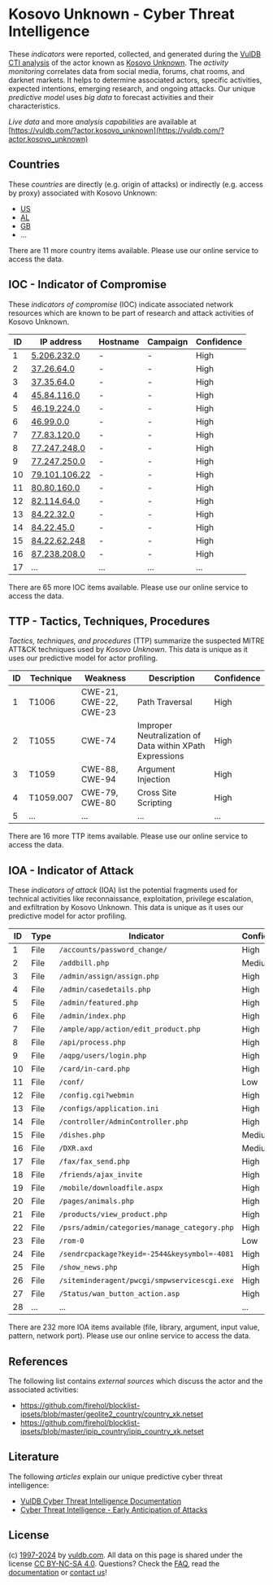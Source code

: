 # Kosovo Unknown - Cyber Threat Intelligence

These _indicators_ were reported, collected, and generated during the [VulDB CTI analysis](https://vuldb.com/?kb.cti) of the actor known as [Kosovo Unknown](https://vuldb.com/?actor.kosovo_unknown). The _activity monitoring_ correlates data from social media, forums, chat rooms, and darknet markets. It helps to determine associated actors, specific activities, expected intentions, emerging research, and ongoing attacks. Our unique _predictive model_ uses _big data_ to forecast activities and their characteristics.

_Live data_ and more _analysis capabilities_ are available at [https://vuldb.com/?actor.kosovo_unknown](https://vuldb.com/?actor.kosovo_unknown)

## Countries

These _countries_ are directly (e.g. origin of attacks) or indirectly (e.g. access by proxy) associated with Kosovo Unknown:

* [US](https://vuldb.com/?country.us)
* [AL](https://vuldb.com/?country.al)
* [GB](https://vuldb.com/?country.gb)
* ...

There are 11 more country items available. Please use our online service to access the data.

## IOC - Indicator of Compromise

These _indicators of compromise_ (IOC) indicate associated network resources which are known to be part of research and attack activities of Kosovo Unknown.

ID | IP address | Hostname | Campaign | Confidence
-- | ---------- | -------- | -------- | ----------
1 | [5.206.232.0](https://vuldb.com/?ip.5.206.232.0) | - | - | High
2 | [37.26.64.0](https://vuldb.com/?ip.37.26.64.0) | - | - | High
3 | [37.35.64.0](https://vuldb.com/?ip.37.35.64.0) | - | - | High
4 | [45.84.116.0](https://vuldb.com/?ip.45.84.116.0) | - | - | High
5 | [46.19.224.0](https://vuldb.com/?ip.46.19.224.0) | - | - | High
6 | [46.99.0.0](https://vuldb.com/?ip.46.99.0.0) | - | - | High
7 | [77.83.120.0](https://vuldb.com/?ip.77.83.120.0) | - | - | High
8 | [77.247.248.0](https://vuldb.com/?ip.77.247.248.0) | - | - | High
9 | [77.247.250.0](https://vuldb.com/?ip.77.247.250.0) | - | - | High
10 | [79.101.106.22](https://vuldb.com/?ip.79.101.106.22) | - | - | High
11 | [80.80.160.0](https://vuldb.com/?ip.80.80.160.0) | - | - | High
12 | [82.114.64.0](https://vuldb.com/?ip.82.114.64.0) | - | - | High
13 | [84.22.32.0](https://vuldb.com/?ip.84.22.32.0) | - | - | High
14 | [84.22.45.0](https://vuldb.com/?ip.84.22.45.0) | - | - | High
15 | [84.22.62.248](https://vuldb.com/?ip.84.22.62.248) | - | - | High
16 | [87.238.208.0](https://vuldb.com/?ip.87.238.208.0) | - | - | High
17 | ... | ... | ... | ...

There are 65 more IOC items available. Please use our online service to access the data.

## TTP - Tactics, Techniques, Procedures

_Tactics, techniques, and procedures_ (TTP) summarize the suspected MITRE ATT&CK techniques used by _Kosovo Unknown_. This data is unique as it uses our predictive model for actor profiling.

ID | Technique | Weakness | Description | Confidence
-- | --------- | -------- | ----------- | ----------
1 | T1006 | CWE-21, CWE-22, CWE-23 | Path Traversal | High
2 | T1055 | CWE-74 | Improper Neutralization of Data within XPath Expressions | High
3 | T1059 | CWE-88, CWE-94 | Argument Injection | High
4 | T1059.007 | CWE-79, CWE-80 | Cross Site Scripting | High
5 | ... | ... | ... | ...

There are 16 more TTP items available. Please use our online service to access the data.

## IOA - Indicator of Attack

These _indicators of attack_ (IOA) list the potential fragments used for technical activities like reconnaissance, exploitation, privilege escalation, and exfiltration by Kosovo Unknown. This data is unique as it uses our predictive model for actor profiling.

ID | Type | Indicator | Confidence
-- | ---- | --------- | ----------
1 | File | `/accounts/password_change/` | High
2 | File | `/addbill.php` | Medium
3 | File | `/admin/assign/assign.php` | High
4 | File | `/admin/casedetails.php` | High
5 | File | `/admin/featured.php` | High
6 | File | `/admin/index.php` | High
7 | File | `/ample/app/action/edit_product.php` | High
8 | File | `/api/process.php` | High
9 | File | `/aqpg/users/login.php` | High
10 | File | `/card/in-card.php` | High
11 | File | `/conf/` | Low
12 | File | `/config.cgi?webmin` | High
13 | File | `/configs/application.ini` | High
14 | File | `/controller/AdminController.php` | High
15 | File | `/dishes.php` | Medium
16 | File | `/DXR.axd` | Medium
17 | File | `/fax/fax_send.php` | High
18 | File | `/friends/ajax_invite` | High
19 | File | `/mobile/downloadfile.aspx` | High
20 | File | `/pages/animals.php` | High
21 | File | `/products/view_product.php` | High
22 | File | `/psrs/admin/categories/manage_category.php` | High
23 | File | `/rom-0` | Low
24 | File | `/sendrcpackage?keyid=-2544&keysymbol=-4081` | High
25 | File | `/show_news.php` | High
26 | File | `/siteminderagent/pwcgi/smpwservicescgi.exe` | High
27 | File | `/Status/wan_button_action.asp` | High
28 | ... | ... | ...

There are 232 more IOA items available (file, library, argument, input value, pattern, network port). Please use our online service to access the data.

## References

The following list contains _external sources_ which discuss the actor and the associated activities:

* https://github.com/firehol/blocklist-ipsets/blob/master/geolite2_country/country_xk.netset
* https://github.com/firehol/blocklist-ipsets/blob/master/ipip_country/ipip_country_xk.netset

## Literature

The following _articles_ explain our unique predictive cyber threat intelligence:

* [VulDB Cyber Threat Intelligence Documentation](https://vuldb.com/?kb.cti)
* [Cyber Threat Intelligence - Early Anticipation of Attacks](https://www.scip.ch/en/?labs.20201022)

## License

(c) [1997-2024](https://vuldb.com/?kb.changelog) by [vuldb.com](https://vuldb.com/?kb.about). All data on this page is shared under the license [CC BY-NC-SA 4.0](https://creativecommons.org/licenses/by-nc-sa/4.0/). Questions? Check the [FAQ](https://vuldb.com/?kb.faq), read the [documentation](https://vuldb.com/?kb) or [contact us](https://vuldb.com/?contact)!
